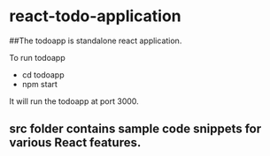 # react-todo-application
##The todoapp is standalone react application.  

To run todoapp 

<ul>
<li> cd todoapp </li>
<li> npm start </li>
</ul>

It will run the todoapp at port 3000.


## src folder contains sample code snippets for various React features.
